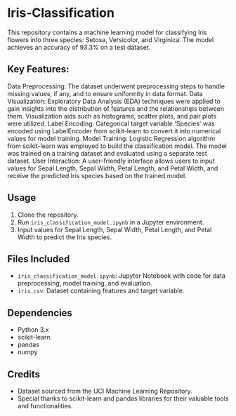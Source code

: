 # Iris-Classification
This repository contains a machine learning model for classifying Iris flowers into three species: Setosa, Versicolor, and Virginica. The model achieves an accuracy of 93.3% on a test dataset.

## Key Features:
Data Preprocessing: The dataset underwent preprocessing steps to handle missing values, if any, and to ensure uniformity in data format.
Data Visualization: Exploratory Data Analysis (EDA) techniques were applied to gain insights into the distribution of features and the relationships between them. Visualization aids such as histograms, scatter plots, and pair plots were utilized.
Label Encoding: Categorical target variable 'Species' was encoded using LabelEncoder from scikit-learn to convert it into numerical values for model training.
Model Training: Logistic Regression algorithm from scikit-learn was employed to build the classification model. The model was trained on a training dataset and evaluated using a separate test dataset.
User Interaction: A user-friendly interface allows users to input values for Sepal Length, Sepal Width, Petal Length, and Petal Width, and receive the predicted Iris species based on the trained model.

## Usage
1. Clone the repository.
2. Run `iris_classification_model.ipynb` in a Jupyter environment.
3. Input values for Sepal Length, Sepal Width, Petal Length, and Petal Width to predict the Iris species.
  
## Files Included
- `iris_classification_model.ipynb`: Jupyter Notebook with code for data preprocessing, model training, and evaluation.
- `iris.csv`: Dataset containing features and target variable.

## Dependencies
- Python 3.x
- scikit-learn
- pandas
- numpy

## Credits
- Dataset sourced from the UCI Machine Learning Repository.
- Special thanks to scikit-learn and pandas libraries for their valuable tools and functionalities.


